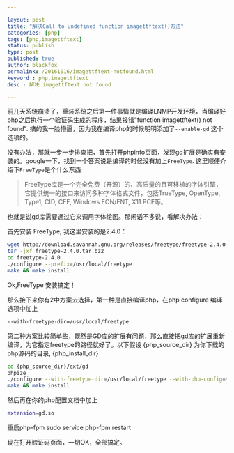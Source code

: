```yaml
---

layout: post
title: "解决Call to undefined function imagettftext()方法"
categories: [php]
tags: [php,imagettftext]
status: publish
type: post
published: true
author: blackfox
permalink: /20161016/imagettftext-notfound.html
keyword : php,imagettftext
desc : 解决 imagettftext not found

---
```


前几天系统崩溃了，重装系统之后第一件事情就是编译LNMP开发环境，当编译好php之后执行一个验证码生成的程序，结果报错"function imagettftext() not found". 搞的我一脸懵逼，因为我在编译php的时候明明添加了<code class="scode">--enable-gd</code> 这个选项的。

没有办法，那就一步一步排查把，首先打开phpinfo页面，发现gd扩展是确实有安装的。google一下，找到一个答案说是编译的时候没有加上<code class="scode">FreeType</code>. 这里顺便介绍下<code class="scode">FreeType</code>是个什么东西

> FreeType库是一个完全免费（开源）的、高质量的且可移植的字体引擎，它提供统一的接口来访问多种字体格式文件，包括TrueType, OpenType, Type1, CID, CFF, Windows FON/FNT, X11 PCF等。

也就是说gd库需要通过它来调用字体绘图。那闲话不多说，看解决办法：

首先安装 FreeType, 我这里安装的是2.4.0：

```bash
wget http://download.savannah.gnu.org/releases/freetype/freetype-2.4.0.tar.bz2
tar -jxf freetype-2.4.0.tar.bz2
cd freetype-2.4.0
./configure --prefix=/usr/local/freetype
make && make install
```
Ok,FreeType 安装搞定！

那么接下来你有2中方案去选择，第一种是直接编译php，在php configure 编译选项中加上 

```bash
--with-freetype-dir=/usr/local/freetype
```

第二种方案比较简单些，既然是GD库的扩展有问题，那么直接把gd库的扩展重新编译，为它指定freetype的路径就好了。以下假设 {php_source_dir} 为你下载的php源码的目录, {php_install_dir}

```bash
cd {php_source_dir}/ext/gd
phpize
./configure --with-freetype-dir=/usr/local/freetype --with-php-config={php_install_dir}/bin/php-config
make && make install

```
然后再在你的php配置文档中加上

```bash
extension=gd.so
```

重启php-fpm sudo service php-fpm restart

现在打开验证码页面，一切OK，全部搞定。
